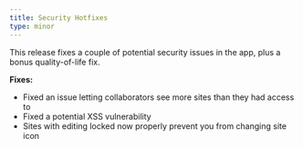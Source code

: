 ```yaml
---
title: Security Hotfixes
type: minor
---
```


This release fixes a couple of potential security issues in the app, plus a bonus quality-of-life fix.

**Fixes:**

* Fixed an issue letting collaborators see more sites than they had access to
* Fixed a potential XSS vulnerability
* Sites with editing locked now properly prevent you from changing site icon